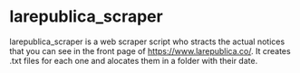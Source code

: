 # larepublica_scraper
larepublica_scraper is a web scraper script who stracts the actual notices that you can see in the front page of https://www.larepublica.co/. It creates .txt files for each one and alocates them in a folder with their date.
